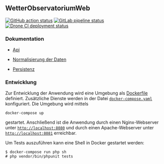 ## WetterObservatoriumWeb

[![GitHub action status][github_badge]][github_action]
[![GitLab pipeline status][gitlab_badge]][gitlab_pipeline]
[![Drone CI deployment status][drone_badge]][drone_deployment]

### Dokumentation

* [Api](doc/api.md)
- [Normalisierung der Daten](doc/normalization.md)
* [Persistenz](doc/persistenz.md)

### Entwicklung

Zur Entwicklung der Anwendung wird eine Umgebung als [Dockerfile][dockerfile]
definiert.
Zusätzliche Dienste werden in der Datei [`docker-compose.yaml`][dockercompose]
konfiguriert.
Die Umgebung wird mittels
```
docker-compose up
```
gestartet.
Anschließend ist die Anwendung durch einen Nginx-Webserver unter
[`http://localhost:8080`](http://localhost:8080) und durch einen
Apache-Webserver unter
[`http://localhost:8081`](http://localhost:8081) erreichbar.

Um Tests auszuführen kann eine Shell in Docker gestartet werden:
```
$ docker-compose run php sh
# php vendor/bin/phpunit tests
```

  [dockerfile]: Dockerfile
  [dockercompose]: docker-compose.yaml
  [github_action]: https://github.com/kalehmann/WetterObservatoriumWeb/actions/workflows/main.yaml/
  [github_badge]: https://github.com/kalehmann/WetterObservatoriumWeb/actions/workflows/main.yaml/badge.svg
  [gitlab_badge]: https://gitlab.com/kalehmann/WetterObservatoriumWeb/badges/master/pipeline.svg
  [gitlab_pipeline]: https://gitlab.com/kalehmann/WetterObservatoriumWeb/-/pipelines
  [drone_badge]: https://drone.kalehmann.de/api/badges/karsten/WetterObservatoriumWeb/status.svg
  [drone_deployment]: https://drone.kalehmann.de/karsten/WetterObservatoriumWeb
